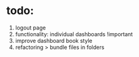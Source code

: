 # todo:

1. logout page
2. functionality: individual dashboards !important
3. improve dashboard book style
4. refactoring >  bundle files in folders

